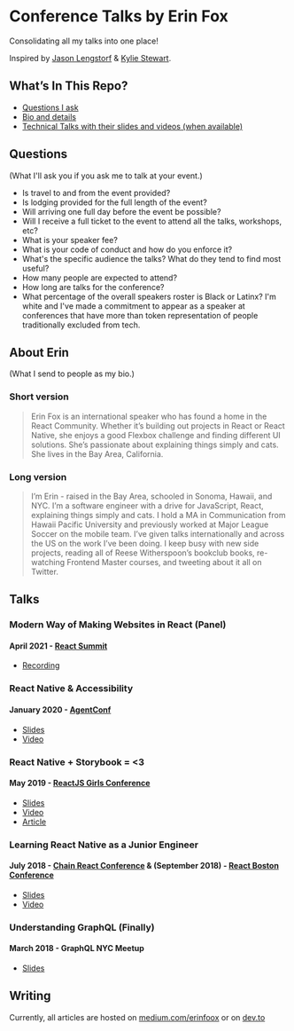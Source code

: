 # Conference Talks by Erin Fox 

Consolidating all my talks into one place!

Inspired by [Jason Lengstorf](https://lengstorf.com/) & [Kylie Stewart](https://github.com/kale-stew/talks).

## What’s In This Repo?

- [Questions I ask](#questions)
- [Bio and details](#about-erin)
- [Technical Talks with their slides and videos (when available)](#talks)

## Questions

(What I'll ask you if you ask me to talk at your event.)

- Is travel to and from the event provided? 
- Is lodging provided for the full length of the event? 
- Will arriving one full day before the event be possible?
- Will I receive a full ticket to the event to attend all the talks, workshops, etc?
- What is your speaker fee?
- What is your code of conduct and how do you enforce it?
- What's the specific audience the talks? What do they tend to find most useful? 
- How many people are expected to attend?
- How long are talks for the conference?
- What percentage of the overall speakers roster is Black or Latinx? I'm white and I've made a commitment to appear as a speaker at conferences that have more than token representation of people traditionally excluded from tech. 



## About Erin

(What I send to people as my bio.)

### Short version

> Erin Fox is an international speaker who has found a home in the React Community. Whether it’s building out projects in React or React Native, she enjoys a good Flexbox challenge and finding different UI solutions. She’s passionate about explaining things simply and cats. She lives in the Bay Area, California. 
>


### Long version

> I’m Erin - raised in the Bay Area, schooled in Sonoma, Hawaii, and NYC. I’m a software engineer with a drive for JavaScript, React, explaining things simply and cats. I hold a MA in Communication from Hawaii Pacific University and previously worked at Major League Soccer on the mobile team. I’ve given talks internationally and across the US on the work I’ve been doing. I keep busy with new side projects, reading all of Reese Witherspoon’s bookclub books, re-watching Frontend Master courses, and tweeting about it all on Twitter. 
>

## Talks

### Modern Way of Making Websites in React (Panel)
#### April 2021 - [React Summit](https://reactsummit.com/)
- [Recording](https://www.youtube.com/watch?v=iL_KjnHIc0o)

### React Native & Accessibility 

#### January 2020 - [AgentConf](https://agent.sh/)

- [Slides](http://bit.ly/rn-a11y)
- [Video](https://www.youtube.com/watch?v=oTHzScHpjoY&feature=youtu.be)

### React Native + Storybook = <3

#### May 2019 - [ReactJS Girls Conference](https://reactjsgirls.com/)

- [Slides](https://docs.google.com/presentation/d/1JwoN4F8qyWkpqzWxEiu1WGIl9mrDrmDyVCdlMb2skdk/edit?usp=sharing)
- [Video](https://www.youtube.com/watch?v=vYI1riChSj4)
- [Article](https://labs.mlssoccer.com/react-native-storybook-%EF%B8%8F-f22fa8676333)

### Learning React Native as a Junior Engineer

#### July 2018 - [Chain React Conference](https://infinite.red/ChainReactConf) & (September 2018) - [React Boston Conference](https://www.reactboston.com/)

- [Slides](https://docs.google.com/presentation/d/1pe6D7JhUgwKGtOa4HE7eQukNg8lzDUXBcj6YgPGjkaE/edit?usp=sharing)
- [Video](https://www.youtube.com/watch?list=PLFHvL21g9bk1skdjnKVGXREDmP_HVDj-u&time_continue=1&v=N9QAbH0JaD0)

### Understanding GraphQL (Finally)

#### March 2018 - GraphQL NYC Meetup 

- [Slides](https://docs.google.com/presentation/d/13WPnsvEr6XREmILirCrhsrZdO9UC9AOwjmrBQYdjb24/edit?usp=sharing)

## Writing 

Currently, all articles are hosted on [medium.com/erinfoox](https://medium.com/@erinfoox) or on [dev.to](https://dev.to/erinfoox)

